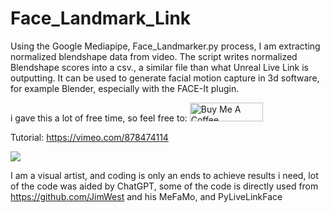 # Face_Landmark_Link

Using the Google Mediapipe, Face_Landmarker.py process, I am extracting normalized blendshape data from video. The script writes normalized Blendshape scores into a csv., a similar file than what Unreal Live Link is outputting.
It can be used to generate facial motion capture in 3d software, for example Blender, especially with the FACE-It plugin.

i gave this a lot of free time, so feel free to:
<a href="https://www.buymeacoffee.com/qaanaaq" target="_blank"><img src="https://cdn.buymeacoffee.com/buttons/v2/default-yellow.png" alt="Buy Me A Coffee" style="height: 30px !important;width: 117px !important;" ></a>

Tutorial: https://vimeo.com/878474114

<img src="https://i.imgur.com/sXYHemk.png">





I am a visual artist, and coding is only an ends to achieve results i need, 
lot of the code was aided by ChatGPT, some of the code is directly used from https://github.com/JimWest and his MeFaMo, and PyLiveLinkFace


